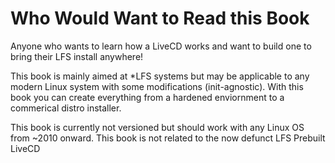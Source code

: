 # Who Would Want to Read this Book 

Anyone who wants to learn how a LiveCD works and want to build one to bring their LFS install anywhere!

This book is mainly aimed at *LFS systems but may be applicable to any modern Linux system with some modifications (init-agnostic). With this book you can create everything from a hardened enviornment to a commerical distro installer.

This book is currently not versioned but should work with any Linux OS from ~2010 onward. This book is not related to the now defunct LFS Prebuilt LiveCD